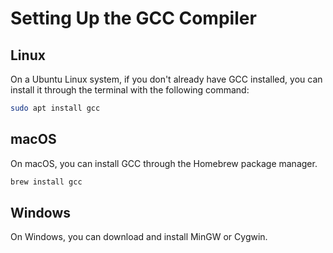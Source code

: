 # **Setting Up the GCC Compiler**

## **Linux**
On a Ubuntu Linux system, if you don't already have GCC installed, you can install it through the terminal with the following command:

```bash
sudo apt install gcc
```
## **macOS**
On macOS, you can install GCC through the Homebrew package manager.
```bash
brew install gcc
```
## **Windows**
On Windows, you can download and install MinGW or Cygwin.